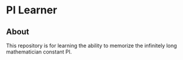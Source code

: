 # PI Learner
## About
This repository is for learning the ability to memorize the infinitely long mathematician constant PI.